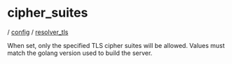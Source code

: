 # cipher_suites

/ [config](/reference/server-config/index.md) / [resolver_tls](/reference/server-config/config/resolver_tls/index.md) 

When set, only the specified TLS cipher suites will be allowed. Values must match the golang version used to build the server.

